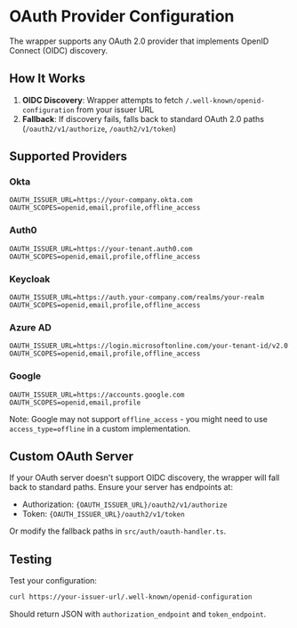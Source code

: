 # OAuth Provider Configuration

The wrapper supports any OAuth 2.0 provider that implements OpenID Connect (OIDC) discovery.

## How It Works

1. **OIDC Discovery**: Wrapper attempts to fetch `/.well-known/openid-configuration` from your issuer URL
2. **Fallback**: If discovery fails, falls back to standard OAuth 2.0 paths (`/oauth2/v1/authorize`, `/oauth2/v1/token`)

## Supported Providers

### Okta

```env
OAUTH_ISSUER_URL=https://your-company.okta.com
OAUTH_SCOPES=openid,email,profile,offline_access
```

### Auth0

```env
OAUTH_ISSUER_URL=https://your-tenant.auth0.com
OAUTH_SCOPES=openid,email,profile,offline_access
```

### Keycloak

```env
OAUTH_ISSUER_URL=https://auth.your-company.com/realms/your-realm
OAUTH_SCOPES=openid,email,profile,offline_access
```

### Azure AD

```env
OAUTH_ISSUER_URL=https://login.microsoftonline.com/your-tenant-id/v2.0
OAUTH_SCOPES=openid,email,profile,offline_access
```

### Google

```env
OAUTH_ISSUER_URL=https://accounts.google.com
OAUTH_SCOPES=openid,email,profile
```

Note: Google may not support `offline_access` - you might need to use `access_type=offline` in a custom implementation.

## Custom OAuth Server

If your OAuth server doesn't support OIDC discovery, the wrapper will fall back to standard paths. Ensure your server has endpoints at:

- Authorization: `{OAUTH_ISSUER_URL}/oauth2/v1/authorize`
- Token: `{OAUTH_ISSUER_URL}/oauth2/v1/token`

Or modify the fallback paths in `src/auth/oauth-handler.ts`.

## Testing

Test your configuration:

```bash
curl https://your-issuer-url/.well-known/openid-configuration
```

Should return JSON with `authorization_endpoint` and `token_endpoint`.

